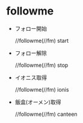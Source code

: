 # followme
* フォロー開始

    //followme(//fm) start
* フォロー解除

    //followme(//fm) stop
* イオニス取得

    //followme(//fm) ionis
* 飯盒(オーメン)取得

    //followme(//fm) canteen
